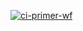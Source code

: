 [![ci-primer-wf](https://github.com/alrevus00/practica09-GitHubActions/actions/workflows/ci-primer-wf.yml/badge.svg)](https://github.com/alrevus00/practica09-GitHubActions/actions/workflows/ci-primer-wf.yml)
